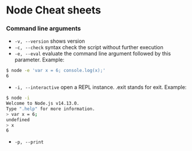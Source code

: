 
# Node Cheat sheets

### Command line arguments
* `-v, --version` shows version 
* `-c, --check` syntax check the script without further execution 
* `-e, --eval` evaluate the command line argument followed by this parameter. 
Example: 
```bash
$ node -e 'var x = 6; console.log(x);'
6
```
* `-i, --interactive` open a REPL instance. .exit stands for exit.
Example: 
```bash
$ node -i
Welcome to Node.js v14.13.0.
Type ".help" for more information.
> var x = 6;
undefined
> x
6
```
* `-p, --print `
